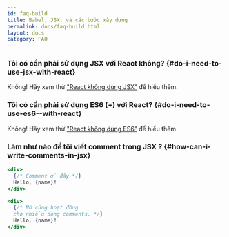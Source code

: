 ```yaml
---
id: faq-build
title: Babel, JSX, và các bước xây dựng
permalink: docs/faq-build.html
layout: docs
category: FAQ
---
```


### Tôi có cần phải sử dụng JSX với React không? {#do-i-need-to-use-jsx-with-react}

Không! Hãy xem thử ["React không dùng JSX"](/docs/react-without-jsx.html) để hiểu thêm.

### Tôi có cần phải sử dụng ES6 (+) với React? {#do-i-need-to-use-es6--with-react}

Không! Hãy xem thử ["React không dùng ES6"](/docs/react-without-es6.html) để hiểu thêm.

### Làm như nào để tôi viết comment trong JSX ? {#how-can-i-write-comments-in-jsx}

```jsx
<div>
  {/* Comment ở đây */}
  Hello, {name}!
</div>
```

```jsx
<div>
  {/* Nó cũng hoạt động 
  cho nhiều dòng comments. */}
  Hello, {name}! 
</div>
```

